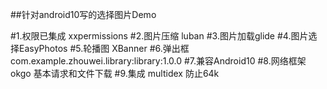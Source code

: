 ##针对android10写的选择图片Demo  

#1.权限已集成 xxpermissions
#2.图片压缩 luban
#3.图片加载glide
#4.图片选择EasyPhotos
#5.轮播图  XBanner
#6.弹出框  com.example.zhouwei.library:library:1.0.0
#7.兼容Android10 
#8.网络框架 okgo  基本请求和文件下载
#9.集成 multidex 防止64k
